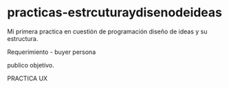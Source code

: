 # practicas-estrcuturaydisenodeideas

Mi primera practica en cuestión de programación diseño de ideas y su estructura.

Requerimiento - buyer persona

publico objetivo.

PRACTICA UX
